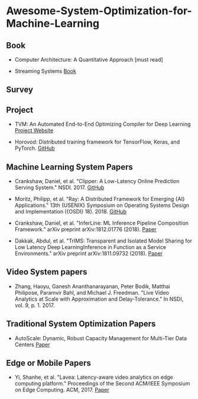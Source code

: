 # Awesome-System-Optimization-for-Machine-Learning


## Book

- Computer Architecture: A Quantitative Approach [must read]

- Streaming Systems [Book](https://www.oreilly.com/library/view/streaming-systems/9781491983867/)

## Survey

#### 

## Project

- TVM: An Automated End-to-End Optimizing Compiler for Deep Learning
[Project Website](https://tvm.ai/)

- Horovod: Distributed training framework for TensorFlow, Keras, and PyTorch. 
[GitHub](https://github.com/uber/horovod)

## Machine Learning System Papers

- Crankshaw, Daniel, et al. "Clipper: A Low-Latency Online Prediction Serving System." NSDI. 2017.
[GitHub](https://github.com/ucbrise/clipper)

- Moritz, Philipp, et al. "Ray: A Distributed Framework for Emerging {AI} Applications." 13th {USENIX} Symposium on Operating Systems Design and Implementation ({OSDI} 18). 2018.
[GitHub](https://www.usenix.org/conference/osdi18/presentation/moritz)

- Crankshaw, Daniel, et al. "InferLine: ML Inference Pipeline Composition Framework." arXiv preprint arXiv:1812.01776 (2018).
[Paper](https://arxiv.org/pdf/1812.01776.pdf)

- Dakkak, Abdul, et al. "TrIMS: Transparent and Isolated Model Sharing for Low Latency Deep LearningInference in Function as a Service Environments." arXiv preprint arXiv:1811.09732 (2018).
[Paper](https://arxiv.org/pdf/1811.09732.pdf)

## Video System papers

- Zhang, Haoyu, Ganesh Ananthanarayanan, Peter Bodik, Matthai Philipose, Paramvir Bahl, and Michael J. Freedman. "Live Video Analytics at Scale with Approximation and Delay-Tolerance." In NSDI, vol. 9, p. 1. 2017.

## Traditional System Optimization Papers

- AutoScale: Dynamic, Robust Capacity Management for Multi-Tier Data Centers
[Paper](https://dl.acm.org/citation.cfm?id=2382556)

## Edge or Mobile Papers 

- Yi, Shanhe, et al. "Lavea: Latency-aware video analytics on edge computing platform." Proceedings of the Second ACM/IEEE Symposium on Edge Computing. ACM, 2017.
[Paper](http://www.cs.wayne.edu/~weisong/papers/yi17-LAVEA.pdf)

